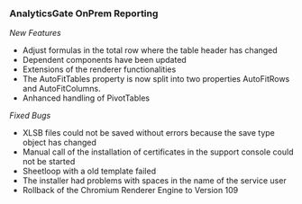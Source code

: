 ### AnalyticsGate OnPrem Reporting

*New Features*
- Adjust formulas in the total row where the table header has changed
- Dependent components have been updated
- Extensions of the renderer functionalities
- The AutoFitTables property is now split into two properties AutoFitRows and AutoFitColumns.
- Anhanced handling of PivotTables

*Fixed Bugs*
- XLSB files could not be saved without errors because the save type object has changed
- Manual call of the installation of certificates in the support console could not be started
- Sheetloop with a old template failed
- The installer had problems with spaces in the name of the service user
- Rollback of the Chromium Renderer Engine to Version 109
